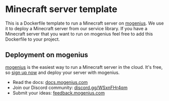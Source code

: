 # Minecraft server template
This is a Dockerfile template to run a Minecraft server on [mogenius](https://mogenius.com). We use it to deploy a Minecraft server from our service library. If you have a Minecraft server that you want to run on mogenius feel free to add this Dockerfile to your project.
## Deployment on mogenius
[mogenius](https://mogenius.com) is the easiest way to run a Minecraft server in the cloud. It's free, so [sign up now](https://studio.mogenius.com/user/registration) and deploy your server with mogenius.
- Read the docs: [docs.mogenius.com](https://docs.mogenius.com)
- Join our Discord community: [discord.gg/WSxnFHr4qm](https://discord.gg/WSxnFHr4qm)
- Submit your ideas: [feedback.mogenius.com](https://feedback.mogenius.com)

